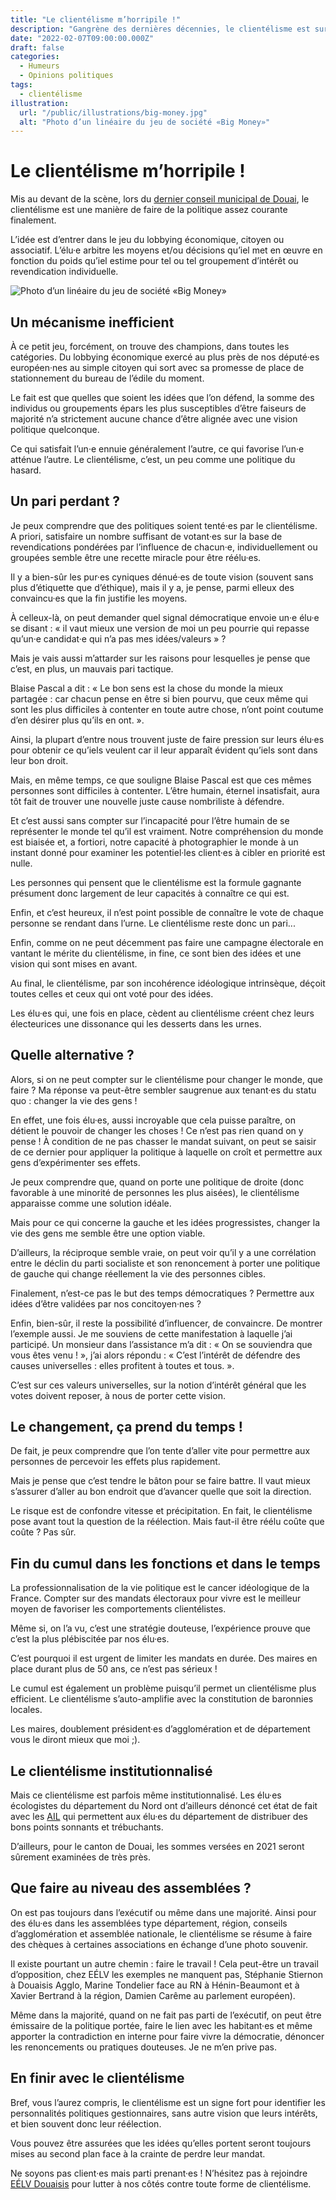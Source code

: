```yaml
---
title: "Le clientélisme m’horripile !"
description: "Gangrène des dernières décennies, le clientélisme est surtout un signe d’absence de volonté sincère de changer le quotidien de nos concitoyen·nes."
date: "2022-02-07T09:00:00.000Z"
draft: false
categories:
  - Humeurs
  - Opinions politiques
tags:
  - clientélisme
illustration:
  url: "/public/illustrations/big-money.jpg"
  alt: "Photo d’un linéaire du jeu de société «Big Money»"
---
```


# Le clientélisme m’horripile !

Mis au devant de la scène, lors du [dernier conseil municipal de Douai](https://youtu.be/NseoduvHyfg?t=8939), le clientélisme est une manière de faire de la politique assez courante finalement.

L’idée est d’entrer dans le jeu du lobbying économique, citoyen ou associatif. L’élu·e arbitre les moyens et/ou décisions qu’iel met en œuvre en fonction du poids qu’iel estime pour tel ou tel groupement d’intérêt ou revendication individuelle.

![Photo d’un linéaire du jeu de société «Big Money»](/public/illustrations/big-money.jpg)

## Un mécanisme inefficient

À ce petit jeu, forcément, on trouve des champions, dans toutes les catégories. Du lobbying économique exercé au plus près de nos député·es européen·nes au simple citoyen qui sort avec sa promesse de place de stationnement du bureau de l’édile du moment.

Le fait est que quelles que soient les idées que l’on défend, la somme des individus ou groupements épars les plus susceptibles d’être faiseurs de majorité n’a strictement aucune chance d’être alignée avec une vision politique quelconque.

Ce qui satisfait l’un·e ennuie généralement l’autre, ce qui favorise l’un·e atténue l’autre. Le clientélisme, c’est, un peu comme une politique du hasard. 

## Un pari perdant ?

Je peux comprendre que des politiques soient tenté·es par le clientélisme. A priori, satisfaire un nombre suffisant de votant·es sur la base de revendications pondérées par l’influence de chacun·e, individuellement ou groupées semble être une recette miracle pour être réélu·es.

Il y a bien-sûr les pur·es cyniques dénué·es de toute vision (souvent sans plus d’étiquette que d’éthique), mais il y a, je pense, parmi elleux des convaincu·es que la fin justifie les moyens.

À celleux-là, on peut demander quel signal démocratique envoie un·e élu·e se disant : « il vaut mieux une version de moi un peu pourrie qui repasse qu’un·e candidat·e qui n’a pas mes idées/valeurs » ?

Mais je vais aussi m’attarder sur les raisons pour lesquelles je pense que c’est, en plus, un mauvais pari tactique.

Blaise Pascal a dit : « Le bon sens est la chose du monde la mieux partagée : car chacun pense en être si bien pourvu, que ceux même qui sont les plus difficiles à contenter en toute autre chose, n’ont point coutume d’en désirer plus qu’ils en ont. ».

Ainsi, la plupart d’entre nous trouvent juste de faire pression sur leurs élu·es pour obtenir ce qu’iels veulent car il leur apparaît évident qu’iels sont dans leur bon droit.

Mais, en même temps, ce que souligne Blaise Pascal est que ces mêmes personnes sont difficiles à contenter. L’être humain, éternel insatisfait, aura tôt fait de trouver une nouvelle juste cause nombriliste à défendre.

Et c’est aussi sans compter sur l’incapacité pour l’être humain de se représenter le monde tel qu’il est vraiment. Notre compréhension du monde est biaisée et, a fortiori, notre capacité à photographier le monde à un instant donné pour examiner les potentiel·les client·es à cibler en priorité est nulle.

Les personnes qui pensent que le clientélisme est la formule gagnante présument donc largement de leur capacités à connaître ce qui est.

Enfin, et c’est heureux, il n’est point possible de connaître le vote de chaque personne se rendant dans l’urne. Le clientélisme reste donc un pari...

Enfin, comme on ne peut décemment pas faire une campagne électorale en vantant le mérite du clientélisme, in fine, ce sont bien des idées et une vision qui sont mises en avant.

Au final, le clientélisme, par son incohérence idéologique intrinsèque, déçoit toutes celles et ceux qui ont voté pour des idées.

Les élu·es qui, une fois en place, cèdent au clientélisme créent chez leurs électeurices une dissonance qui les desserts dans les urnes.

## Quelle alternative ?

Alors, si on ne peut compter sur le clientélisme pour changer le monde, que faire ? Ma réponse va peut-être sembler saugrenue aux tenant·es du statu quo : changer la vie des gens !

En effet, une fois élu·es, aussi incroyable que cela puisse paraître, on détient le pouvoir de changer les choses ! Ce n’est pas rien quand on y pense ! À condition de ne pas chasser le mandat suivant, on peut se saisir de ce dernier pour appliquer la politique à laquelle on croît et permettre aux gens d’expérimenter ses effets.

Je peux comprendre que, quand on porte une politique de droite (donc favorable à une minorité de personnes les plus aisées), le clientélisme apparaisse comme une solution idéale.

Mais pour ce qui concerne la gauche et les idées progressistes, changer la vie des gens me semble être une option viable.

D’ailleurs, la réciproque semble vraie, on peut voir qu’il y a une corrélation entre le déclin du parti socialiste et son renoncement à porter une politique de gauche qui change réellement la vie des personnes cibles.

Finalement, n’est-ce pas le but des temps démocratiques ? Permettre aux idées d’être validées par nos concitoyen·nes ?

Enfin, bien-sûr, il reste la possibilité d’influencer, de convaincre. De montrer l’exemple aussi. Je me souviens de cette manifestation à laquelle j’ai participé. Un monsieur dans l’assistance m’a dit : « On se souviendra que vous êtes venu ! », j’ai alors répondu : « C’est l’intérêt de défendre des causes universelles : elles profitent à toutes et tous. ».

C’est sur ces valeurs universelles, sur la notion d’intérêt général que les votes doivent reposer, à nous de porter cette vision.

## Le changement, ça prend du temps !

De fait, je peux comprendre que l’on tente d’aller vite pour permettre aux personnes de percevoir les effets plus rapidement.

Mais je pense que c’est tendre le bâton pour se faire battre. Il vaut mieux s’assurer d’aller au bon endroit que d’avancer quelle que soit la direction.

Le risque est de confondre vitesse et précipitation. En fait, le clientélisme pose avant tout la question de la réélection. Mais faut-il être réélu coûte que coûte ? Pas sûr.

## Fin du cumul dans les fonctions et dans le temps

La professionnalisation de la vie politique est le cancer idéologique de la France. Compter sur des mandats électoraux pour vivre est le meilleur moyen de favoriser les comportements clientélistes.

Même si, on l’a vu, c’est une stratégie douteuse, l’expérience prouve que c’est la plus plébiscitée par nos élu·es.

C’est pourquoi il est urgent de limiter les mandats en durée. Des maires en place durant plus de 50 ans, ce n’est pas sérieux !

Le cumul est également un problème puisqu’il permet un clientélisme plus efficient. Le clientélisme s’auto-amplifie avec la constitution de baronnies locales.

Les maires, doublement président·es d’agglomération et de département vous le diront mieux que moi ;).

## Le clientélisme institutionnalisé

Mais ce clientélisme est parfois même institutionnalisé. Les élu·es écologistes du département du Nord ont d’ailleurs dénoncé cet état de fait avec les [AIL](https://www.mediacites.fr/enquete/lille/2021/12/08/au-departement-du-nord-les-verts-partent-en-croisade-contre-les-derives-clientelistes/) qui permettent aux élu·es du département de distribuer des bons points sonnants et trébuchants.

D’ailleurs, pour le canton de Douai, les sommes versées en 2021 seront sûrement examinées de très près.

## Que faire au niveau des assemblées ?

On est pas toujours dans l’exécutif ou même dans une majorité. Ainsi pour des élu·es dans les assemblées type département, région, conseils d’agglomération et assemblée nationale, le clientélisme se résume à faire des chèques à certaines associations en échange d’une photo souvenir.

Il existe pourtant un autre chemin : faire le travail ! Cela peut-être un travail d’opposition, chez EÉLV les exemples ne manquent pas, Stéphanie Stiernon à Douaisis Agglo, Marine Tondelier face au RN à Hénin-Beaumont et à Xavier Bertrand à la région, Damien Carême au parlement européen).

Même dans la majorité, quand on ne fait pas parti de l’exécutif, on peut être émissaire de la politique portée, faire le lien avec les habitant·es et même apporter la contradiction en interne pour faire vivre la démocratie, dénoncer les renoncements ou pratiques douteuses. Je ne m’en prive pas.

## En finir avec le clientélisme

Bref, vous l’aurez compris, le clientélisme est un signe fort pour identifier les personnalités politiques gestionnaires, sans autre vision que leurs intérêts, et bien souvent donc leur réélection.

Vous pouvez être assurées que les idées qu’elles portent seront toujours mises au second plan face à la crainte de perdre leur mandat.

Ne soyons pas client·es mais parti prenant·es ! N’hésitez pas à rejoindre [EÉLV Douaisis](https://soutenir.eelv.fr/) pour lutter à nos côtés contre toute forme de clientélisme.
